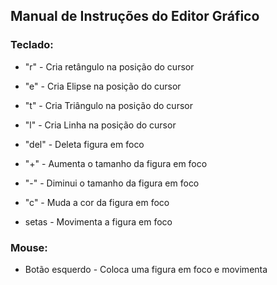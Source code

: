 ## Manual de Instruções do Editor Gráfico

### Teclado:

* "r" - Cria retângulo na posição do cursor

* "e" - Cria Elipse na posição do cursor

* "t" - Cria Triângulo na posição do cursor

* "l" - Cria Linha na posição do cursor

* "del" - Deleta figura em foco

* "+" - Aumenta o tamanho da figura em foco

* "-" - Diminui o tamanho da figura em foco

* "c" - Muda a cor da figura em foco

* setas - Movimenta a figura em foco


### Mouse:

* Botão esquerdo - Coloca uma figura em foco e movimenta
